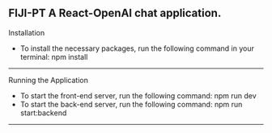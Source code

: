 FIJI-PT
A React-OpenAI chat application.
---
Installation
- To install the necessary packages, run the following command in your terminal:
npm install
---
Running the Application
- To start the front-end server, run the following command:
npm run dev
- To start the back-end server, run the following command:
npm run start:backend
---

